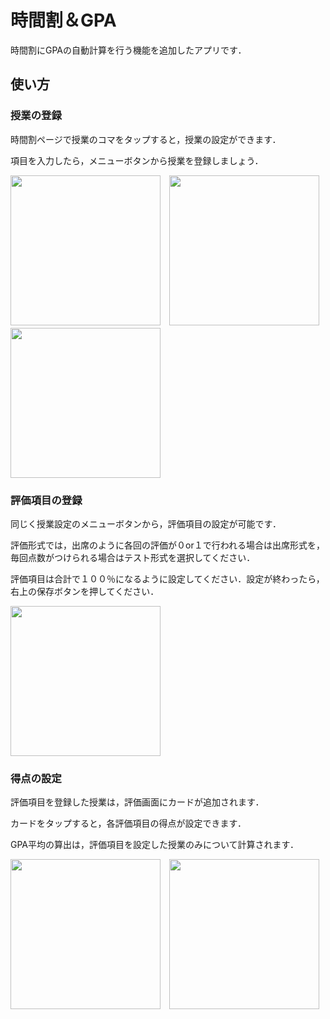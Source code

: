 # 時間割＆GPA
時間割にGPAの自動計算を行う機能を追加したアプリです．
## 使い方
### 授業の登録
時間割ページで授業のコマをタップすると，授業の設定ができます．

項目を入力したら，メニューボタンから授業を登録しましょう．

<img src="https://user-images.githubusercontent.com/103174345/180020816-2caa3395-c2ad-4989-8b76-67ee83a217bf.png" width="240px">　<img src="https://user-images.githubusercontent.com/103174345/180022139-95537c1b-bfc5-4e52-be5c-430493d9ab14.png" width="240px">　<img src="https://user-images.githubusercontent.com/103174345/180022680-c4b8c214-3493-471a-8d9b-ffb62e50d80f.png" width="240px">

### 評価項目の登録
同じく授業設定のメニューボタンから，評価項目の設定が可能です．


評価形式では，出席のように各回の評価が０or１で行われる場合は出席形式を，毎回点数がつけられる場合はテスト形式を選択してください．

評価項目は合計で１００％になるように設定してください．設定が終わったら，右上の保存ボタンを押してください．

<img src="https://user-images.githubusercontent.com/103174345/180023674-ff4e8b63-3acf-4a21-842d-ef20bd32a6e8.png" width="240px">

### 得点の設定
評価項目を登録した授業は，評価画面にカードが追加されます．

カードをタップすると，各評価項目の得点が設定できます．

GPA平均の算出は，評価項目を設定した授業のみについて計算されます．

<img src="https://user-images.githubusercontent.com/103174345/180025001-f80d4538-3b52-4003-b80d-bf0e08a11569.png" width="240px">　<img src="[https://user-images.githubusercontent.com/103174345/180025001-f80d4538-3b52-4003-b80d-bf0e08a11569.png](https://user-images.githubusercontent.com/103174345/180025769-46c6c3be-19b3-4082-a2e0-8eb6c0b321bf.png)" width="240px">
